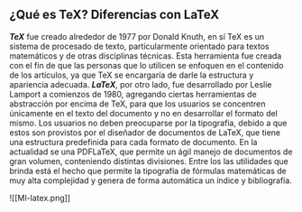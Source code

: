 ## ¿Qué es TeX? Diferencias con LaTeX

***TeX*** fue creado alrededor de 1977 por Donald Knuth, en sí TeX es un sistema de procesado de texto, particularmente orientado para textos matemáticos y de otras disciplinas técnicas. Esta herramienta fue creada con el fin de que las personas que lo utilicen se enfoquen en el contenido de los artículos, ya que TeX se encargaría de darle la estructura y apariencia adecuada.
***LaTeX***, por otro lado, fue desarrollado por Leslie Lamport a comienzos de 1980, agregando ciertas herramientas de abstracción por encima de TeX, para que los usuarios se concentren únicamente en el texto del documento y no en desarrollar el formato del mismo. Los usuarios no deben preocuparse por la tipografía, debido a que estos son provistos por el diseñador de documentos de LaTeX, que tiene una estructura predefinida para cada formato de documento.
En la actualidad se una PDFLaTeX, que permite un ágil manejo de documentos de gran volumen, conteniendo distintas divisiones. Entre los las utilidades que brinda está el hecho que permite la tipografía de fórmulas matemáticas de muy alta complejidad y genera de forma automática un índice y bibliografía.

![[MI-latex.png]]
